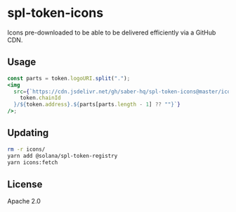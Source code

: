 # spl-token-icons

Icons pre-downloaded to be able to be delivered efficiently via a GitHub CDN.

## Usage

```jsx
const parts = token.logoURI.split(".");
<img
  src={`https://cdn.jsdelivr.net/gh/saber-hq/spl-token-icons@master/icons/${
    token.chainId
  }/${token.address}.${parts[parts.length - 1] ?? ""}`}
/>;
```

## Updating

```bash
rm -r icons/
yarn add @solana/spl-token-registry
yarn icons:fetch
```

## License

Apache 2.0
